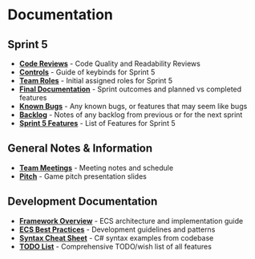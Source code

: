 # Documentation

## Sprint 5

- [**Code Reviews**](CodeReviews/README.md) - Code Quality and Readability Reviews
- [**Controls**](Controls.md) - Guide of keybinds for Sprint 5
- [**Team Roles**](Sprint4Roles.md) - Initial assigned roles for Sprint 5
- [**Final Documentation**](Sprint5.md) - Sprint outcomes and planned vs completed features
- [**Known Bugs**](KnownBugs.md) - Any known bugs, or features that may seem like bugs
- [**Backlog**](Backlog.md) - Notes of any backlog from previous or for the next sprint
- [**Sprint 5 Features**](Sprint5Features.md) - List of Features for Sprint 5

## General Notes & Information

- [**Team Meetings**](Meetings/README.md) - Meeting notes and schedule
- [**Pitch**](Pitch.pdf) - Game pitch presentation slides

## Development Documentation

- [**Framework Overview**](FrameworkOverview.md) - ECS architecture and implementation guide
- [**ECS Best Practices**](ECSBestPractices.md) - Development guidelines and patterns
- [**Syntax Cheat Sheet**](SyntaxCheatSheet.md) - C# syntax examples from codebase
- [**TODO List**](TodoList.md) - Comprehensive TODO/wish list of all features
